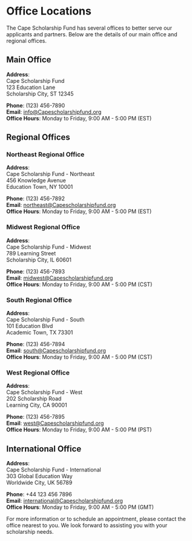 # Office Locations

The Cape Scholarship Fund has several offices to better serve our applicants and partners. Below are the details of our main office and regional offices.

## Main Office

**Address**:  
Cape Scholarship Fund  
123 Education Lane  
Scholarship City, ST 12345

**Phone**: (123) 456-7890  
**Email**: [info@Capescholarshipfund.org](mailto:info@Capescholarshipfund.org)  
**Office Hours**: Monday to Friday, 9:00 AM - 5:00 PM (EST)

## Regional Offices

### Northeast Regional Office

**Address**:  
Cape Scholarship Fund - Northeast  
456 Knowledge Avenue  
Education Town, NY 10001

**Phone**: (123) 456-7892  
**Email**: [northeast@Capescholarshipfund.org](mailto:northeast@Capescholarshipfund.org)  
**Office Hours**: Monday to Friday, 9:00 AM - 5:00 PM (EST)

### Midwest Regional Office

**Address**:  
Cape Scholarship Fund - Midwest  
789 Learning Street  
Scholarship City, IL 60601

**Phone**: (123) 456-7893  
**Email**: [midwest@Capescholarshipfund.org](mailto:midwest@Capescholarshipfund.org)  
**Office Hours**: Monday to Friday, 9:00 AM - 5:00 PM (CST)

### South Regional Office

**Address**:  
Cape Scholarship Fund - South  
101 Education Blvd  
Academic Town, TX 73301

**Phone**: (123) 456-7894  
**Email**: [south@Capescholarshipfund.org](mailto:south@Capescholarshipfund.org)  
**Office Hours**: Monday to Friday, 9:00 AM - 5:00 PM (CST)

### West Regional Office

**Address**:  
Cape Scholarship Fund - West  
202 Scholarship Road  
Learning City, CA 90001

**Phone**: (123) 456-7895  
**Email**: [west@Capescholarshipfund.org](mailto:west@Capescholarshipfund.org)  
**Office Hours**: Monday to Friday, 9:00 AM - 5:00 PM (PST)

## International Office

**Address**:  
Cape Scholarship Fund - International  
303 Global Education Way  
Worldwide City, UK 56789

**Phone**: +44 123 456 7896  
**Email**: [international@Capescholarshipfund.org](mailto:international@Capescholarshipfund.org)  
**Office Hours**: Monday to Friday, 9:00 AM - 5:00 PM (GMT)

For more information or to schedule an appointment, please contact the office nearest to you. We look forward to assisting you with your scholarship needs.

